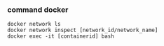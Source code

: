 ### command docker
```console
docker network ls
docker network inspect [network_id/network_name]
docker exec -it [containerid] bash
```

